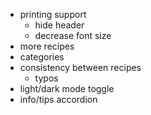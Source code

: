 - printing support
    - hide header
    - decrease font size
- more recipes
- categories
- consistency between recipes
    - typos
- light/dark mode toggle
- info/tips accordion